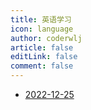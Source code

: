 ```yaml
---
title: 英语学习
icon: language
author: coderwlj
article: false
editLink: false
comment: false
---
```


<!-- more -->

- [2022-12-25](./20221225.md)
